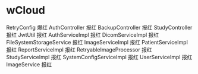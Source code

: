 # wCloud

RetryConfig 爆红
AuthController 报红
BackupController 报红
StudyController 报红
JwtUtil 报红
AuthServiceImpl 报红
DicomServiceImpl 报红
FileSystemStorageService 报红
ImageServiceImpl 报红
PatientServiceImpl 报红
ReportServiceImpl 报红
RetryableImageProcessor 报红
StudyServiceImpl 报红
SystemConfigServiceImpl 报红
UserServiceImpl 报红
ImageService 报红